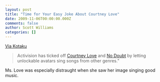 ```yaml
---
layout: post
title: "Time for Your Easy Joke About Courtney Love"
date: 2009-11-06T00:00:00.000Z
comments: false
author: Scott Williams
categories: []
---
```

<a href="http://kotaku.com/5398683/could-band-heroguitar-hero-5-brouhaha-cause-future-problems-for-activision">Via Kotaku</a>

> Activision has ticked off <a href="http://kotaku.com/5357425/cobain-attorney-calls-for-activision-to-limit-musicians-use-in-gh5">Courtney Love</a> and <a href="http://kotaku.com/5397223/no-doubt-sues-activision-over-band-hero-likeness-%5Bupdate%5D" >No Doubt</a> by letting unlockable avatars sing songs from other genres."

Ms. Love was especially distraught when she saw her image singing good music. 